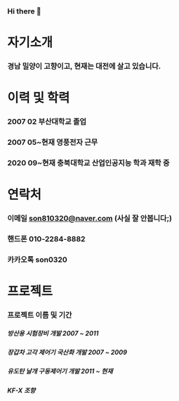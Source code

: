 ### Hi there 👋

# 자기소개
### 경남 밀양이 고향이고, 현재는 대전에 살고 있습니다.

# 이력 및 학력
### 2007 02 부산대학교 졸업
### 2007 05~현재 영풍전자 근무
### 2020 09~현재 충북대학교 산업인공지능 학과 재학 중

# 연락처
### 이메일 son810320@naver.com (사실 잘 안봅니다;)
### 핸드폰 010-2284-8882
### 카카오톡 son0320

# 프로젝트
### 프로젝트 이름 및 기간 
##### 방산용 시험장비 개발 2007 ~ 2011
##### 장갑차 고각 제어기 국산화 개발 2007 ~ 2009
##### 유도탄 날개 구동제어기 개발 2011 ~ 현재
##### KF-X 조향




<!--
**Euigeol/Euigeol** is a ✨ _special_ ✨ repository because its `README.md` (this file) appears on your GitHub profile.

Here are some ideas to get you started:

- 🔭 I’m currently working on made military stuff
- 🌱 I’m currently learning industrial AI
- 👯 I’m looking to collaborate on ...
- 🤔 I’m looking for help with ...
- 💬 Ask me about ...
- 📫 How to reach me: ...
- 😄 Pronouns: ...
- ⚡ Fun fact: ...
-->
